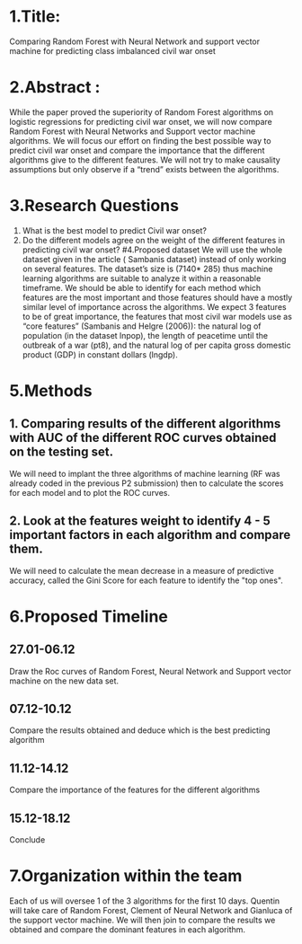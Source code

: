 # 1.Title:
Comparing Random Forest with Neural Network and support vector machine for predicting class imbalanced civil war onset
 
# 2.Abstract :
While the paper proved the superiority of Random Forest algorithms on logistic regressions for predicting civil war onset, we will now compare Random Forest with Neural Networks and Support vector machine algorithms. We will focus our effort on finding the best possible way to predict civil war onset and compare the importance that the different algorithms give to the different features. We will not try to make causality assumptions but only observe if a “trend” exists between the algorithms.
 
# 3.Research Questions
1.  What is the best model to predict Civil war onset?
2.  Do the different models agree on the weight of the different features in predicting civil war onset?
#4.Proposed dataset
We will use the whole dataset given in the article ( Sambanis dataset) instead of only working on several features. 
The dataset’s size is (7140* 285)  thus machine learning algorithms are suitable to analyze it within a reasonable timeframe. 
We should be able to identify for each method which features are the most important and those features should have a mostly similar level of importance across the algorithms. We expect 3 features to be of great importance, the features that most civil war models use as “core features” (Sambanis and Helgre (2006)): the natural log of population (in the dataset lnpop), the length of peacetime until the outbreak of a war (pt8), and the natural log of per capita gross domestic product (GDP) in constant dollars (lngdp).

# 5.Methods
## 1.   Comparing results of the different algorithms with AUC of the different ROC curves obtained on the testing set.
We will need to implant the three algorithms of machine learning (RF was already coded in the previous P2 submission) then to calculate the scores for each model and to plot the ROC curves. 
## 2.   Look at the features weight to identify 4 - 5 important factors in each algorithm and compare them.
We will need to calculate the mean decrease in a measure of predictive accuracy, called the Gini Score for each feature to identify the "top ones". 

# 6.Proposed Timeline
## 27.01-06.12
Draw the Roc curves of Random Forest, Neural Network and Support vector machine on the new data set.
## 07.12-10.12
Compare the results obtained and deduce which is the best predicting algorithm
## 11.12-14.12
Compare the importance of the features for the different algorithms
## 15.12-18.12
Conclude

# 7.Organization within the team
Each of us will oversee 1 of the 3 algorithms for the first 10 days. Quentin will take care of Random Forest, Clement of Neural Network and Gianluca of the support vector machine. 
We will then join to compare the results we obtained and compare the dominant features in each algorithm. 



